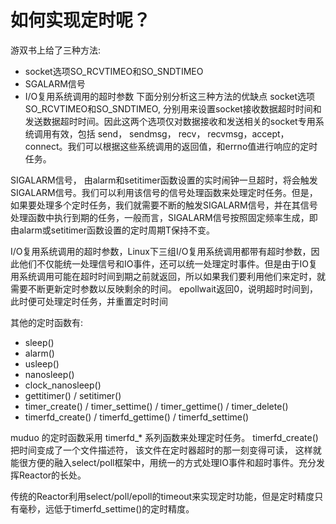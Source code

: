 # 如何实现定时呢？
游双书上给了三种方法:
- socket选项SO_RCVTIMEO和SO_SNDTIMEO
- SGALARM信号
- I/O复用系统调用的超时参数
下面分别分析这三种方法的优缺点
socket选项SO_RCVTIMEO和SO_SNDTIMEO, 分别用来设置socket接收数据超时时间和发送数据超时时间。因此这两个选项仅对数据接收和发送相关的socket专用系统调用有效，包括 send， sendmsg， recv， recvmsg，accept， connect。我们可以根据这些系统调用的返回值，和errno值进行响应的定时任务。

SIGALARM信号， 由alarm和setitimer函数设置的实时闹钟一旦超时，将会触发 SIGALARM信号。我们可以利用该信号的信号处理函数来处理定时任务。但是，如果要处理多个定时任务，我们就需要不断的触发SIGALARM信号，并在其信号处理函数中执行到期的任务，一般而言，SIGALARM信号按照固定频率生成，即由alarm或setitimer函数设置的定时周期T保持不变。

I/O复用系统调用的超时参数，Linux下三组I/O复用系统调用都带有超时参数，因此他们不仅能统一处理信号和IO事件，还可以统一处理定时事件。但是由于IO复用系统调用可能在超时时间到期之前就返回，所以如果我们要利用他们来定时，就需要不断更新定时参数以反映剩余的时间。
epollwait返回0，说明超时时间到，此时便可处理定时任务，并重置定时时间

其他的定时函数有:
- sleep()
- alarm()
- usleep()
- nanosleep()
- clock_nanosleep()
- gettitimer() / setitimer()
- timer_create() / timer_settime() / timer_gettime() / timer_delete()
- timerfd_create() / timerfd_gettime() / timerfd_settime()

muduo 的定时函数采用 timerfd_* 系列函数来处理定时任务。
timerfd_create()把时间变成了一个文件描述符， 该文件在定时器超时的那一刻变得可读， 这样就能很方便的融入select/poll框架中，用统一的方式处理IO事件和超时事件。充分发挥Reactor的长处。

传统的Reactor利用select/poll/epoll的timeout来实现定时功能，但是定时精度只有毫秒，远低于timerfd_settime()的定时精度。
